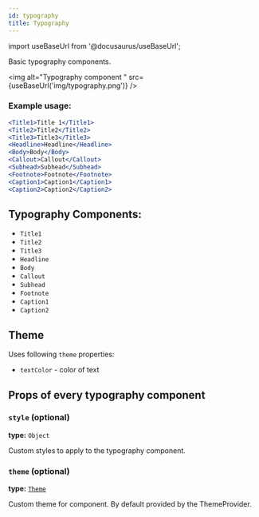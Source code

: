 ```yaml
---
id: typography
title: Typography
---
```

import useBaseUrl from '@docusaurus/useBaseUrl';

Basic typography components.

<img alt="Typography component " src={useBaseUrl('img/typography.png')} />

### Example usage:
```jsx
<Title1>Title 1</Title1>
<Title2>Title2</Title2>
<Title3>Title3</Title3>
<Headline>Headline</Headline>
<Body>Body</Body>
<Callout>Callout</Callout>
<Subhead>Subhead</Subhead>
<Footnote>Footnote</Footnote>
<Caption1>Caption1</Caption1>
<Caption2>Caption2</Caption2>
```

## Typography Components:
 - `Title1`
 - `Title2`
 - `Title3`
 - `Headline`
 - `Body`
 - `Callout`
 - `Subhead`
 - `Footnote`
 - `Caption1`
 - `Caption2`

## Theme
Uses following `theme` properties:
 - `textColor` - color of text

## Props of every typography component

### `style` (optional)
**type:** `Object`  

Custom styles to apply to the typography component.

### `theme` (optional)
**type:** [`Theme`](theme.html)

Custom theme for component. By default provided by the ThemeProvider.
